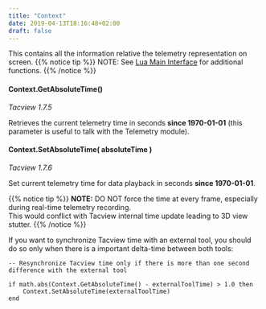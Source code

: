 ```yaml
---
title: "Context"
date: 2019-04-13T18:16:48+02:00
draft: false
---
```


This contains all the information relative the telemetry representation on screen.
{{% notice tip %}}
NOTE: See [Lua Main Interface](/lua-main-interface/) for additional functions.
{{% /notice %}}

#### Context.GetAbsoluteTime()
*Tacview 1.7.5*

Retrieves the current telemetry time in seconds **since 1970-01-01** (this parameter is useful to talk with the Telemetry module).


#### Context.SetAbsoluteTime( absoluteTime )
*Tacview 1.7.6*

Set current telemetry time for data playback in seconds **since 1970-01-01**.

{{% notice tip %}}
**NOTE:** DO NOT force the time at every frame, especially during real-time telemetry recording.<br>
This would conflict with Tacview internal time update leading to 3D view stutter.
{{% /notice %}}

If you want to synchronize Tacview time with an external tool, you should do so only when there is a important delta-time between both tools:

	-- Resynchronize Tacview time only if there is more than one second difference with the external tool

	if math.abs(Context.GetAbsoluteTime() - externalToolTime) > 1.0 then
		Context.SetAbsoluteTime(externalToolTime)
	end
